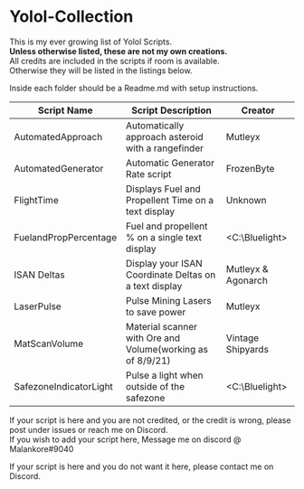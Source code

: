 # Yolol-Collection
This is my ever growing list of Yolol Scripts.  
**Unless otherwise listed, these are not my own creations.**  
All credits are included in the scripts if room is available.  
Otherwise they will be listed in the listings below.  
  
Inside each folder should be a Readme.md with setup instructions.  
  
| Script Name                    |  Script Description                       |      Creator     |
| --- | --- | --- |
| AutomatedApproach        |  Automatically approach asteroid with a rangefinder  |      Mutleyx     |
| AutomatedGenerator       |  Automatic Generator Rate script          |     FrozenByte   |
| FlightTime               |  Displays Fuel and Propellent Time on a text display        |      Unknown     |
| FuelandPropPercentage    |  Fuel and propellent % on a single text display    |   <C:\Bluelight> |
|ISAN Deltas|Display your ISAN Coordinate Deltas on a text display|Mutleyx & Agonarch|
| LaserPulse               |  Pulse Mining Lasers to save power        |      Mutleyx     |
| MatScanVolume            |  Material scanner with Ore and Volume(working as of 8/9/21)     | Vintage Shipyards|
| SafezoneIndicatorLight   |  Pulse a light when outside of the safezone   |  <C:\Bluelight>  |
  
If your script is here and you are not credited, or the credit is wrong, please post under issues or reach me on Discord.  
If you wish to add your script here, Message me on discord @ Malankore#9040  

If your script is here and you do not want it here, please contact me on Discord.
